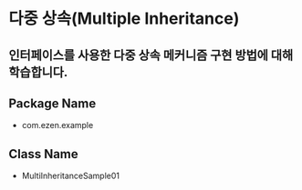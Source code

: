 # 다중 상속(Multiple Inheritance)
## 인터페이스를 사용한 다중 상속 메커니즘 구현 방법에 대해 학습합니다.
## Package Name
* com.ezen.example
## Class Name
* MultiInheritanceSample01
